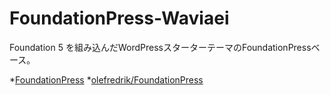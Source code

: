 # FoundationPress-Waviaei

Foundation 5 を組み込んだWordPressスターターテーマのFoundationPressベース。

*[FoundationPress](http://foundationpress.olefredrik.com/)
*[olefredrik/FoundationPress](https://github.com/olefredrik/FoundationPress)

